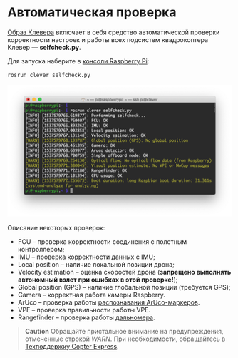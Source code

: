 # Автоматическая проверка

[Образ Клевера](image.md) включает в себя средство автоматической проверки корректности настроек и работы всех подсистем квадрокоптера Клевер — **selfcheck.py**.

Для запуска наберите в [консоли Raspberry Pi](ssh.md):

```bash
rosrun clever selfcheck.py
```

<img src="../assets/selfcheck.png">

Описание некоторых проверок:

* FCU – проверка корректности соединения с полетным контроллером;
* IMU – проверка корректности данных с IMU;
* Local position – наличие локальной позиции дрона;
* Velocity estimation – оценка скоростей дрона (**запрещено выполнять автономный взлет при ошибках в этой проверке!**);
* Global position (GPS) – наличие глобальной позиции (требуется GPS);
* Camera – корректная работа камеры Raspberry.
* ArUco – проверка работы [распознавания ArUco-маркеров](aruco.md).
* VPE – проверка правильности работы VPE.
* Rangefinder – проверка работы [дальномера](laser.md).

> **Caution** Обращайте пристальное внимание на предупреждения, отмеченные строкой *WARN*. При необходимости, обращайтесь в [Техподдержку Copter Express](tg://resolve?domain=COEXHelpdesk).

